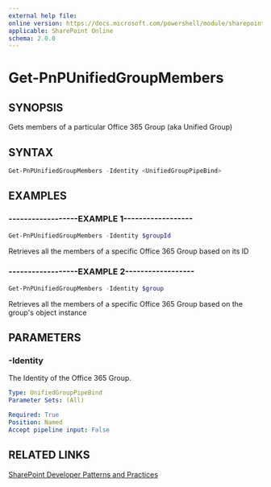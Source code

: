```yaml
---
external help file:
online version: https://docs.microsoft.com/powershell/module/sharepoint-pnp/get-pnpunifiedgroupmembers
applicable: SharePoint Online
schema: 2.0.0
---
```

# Get-PnPUnifiedGroupMembers

## SYNOPSIS
Gets members of a particular Office 365 Group (aka Unified Group)

## SYNTAX

```powershell
Get-PnPUnifiedGroupMembers -Identity <UnifiedGroupPipeBind>
```

## EXAMPLES

### ------------------EXAMPLE 1------------------
```powershell
Get-PnPUnifiedGroupMembers -Identity $groupId
```

Retrieves all the members of a specific Office 365 Group based on its ID

### ------------------EXAMPLE 2------------------
```powershell
Get-PnPUnifiedGroupMembers -Identity $group
```

Retrieves all the members of a specific Office 365 Group based on the group's object instance

## PARAMETERS

### -Identity
The Identity of the Office 365 Group.

```yaml
Type: UnifiedGroupPipeBind
Parameter Sets: (All)

Required: True
Position: Named
Accept pipeline input: False
```

## RELATED LINKS

[SharePoint Developer Patterns and Practices](https://aka.ms/sppnp)
